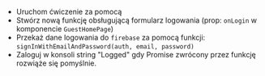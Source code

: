 - Uruchom ćwiczenie za pomocą 
- Stwórz nową funkcję obsługującą formularz logowania (prop: `onLogin` w komponencie `GuestHomePage`)
- Przekaż dane logowania do `firebase` za pomocą funkcji: `signInWithEmailAndPassword(auth, email, password)`
- Zaloguj w konsoli string "Logged" gdy Promise zwrócony przez funkcję rozwiąże się pomyślnie.
